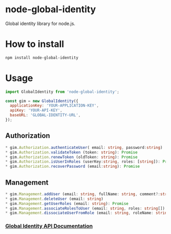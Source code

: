 # node-global-identity


Global identity library for node.js.

# How to install

```bash
npm install node-global-identity
```

# Usage

```js
import GlobalIdentity from 'node-global-identity';

const gim = new GlobalIdentity({
  applicationKey: 'YOUR-APPLICATION-KEY',
  apiKey: 'YOUR-API-KEY',
  baseURL: 'GLOBAL-IDENTITY-URL',
});

```

## Authorization 

```ts
* gim.Authorization.authenticateUser( email: string, password:string) : Promise
* gim.Authorization.validateToken (token: string): Promise
* gim.Authorization.renewToken (oldToken: string): Promise
* gim.Authorization.isUserInRoles (userKey:string, roles: [string]): Promise
* gim.Authorization.recoverPassword (email:string): Promise
```

## Management

```ts
* gim.Management.addUser (email: string, fullName: string, comment?:string): Promise
* gim.Management.deleteUser (email: string)
* gim.Management.getUserRoles (email: string): Promise
* gim.Management.associateRolesToUser (email: string, roles: string[]): Promise
* gim.Management.dissociateUserFromRole (email: string, roleName: string): Promise
```

### [Global Identity API Documentation](http://docs.globalidentity.apiary.io)


